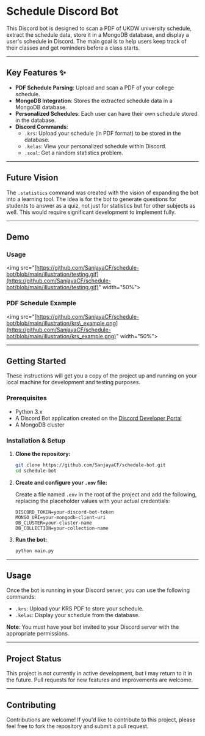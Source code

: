 # Schedule Discord Bot

This Discord bot is designed to scan a PDF of UKDW university schedule, extract the schedule data, store it in a MongoDB database, and display a user's schedule in Discord. The main goal is to help users keep track of their classes and get reminders before a class starts.

-----

## Key Features ✨

  * **PDF Schedule Parsing**: Upload and scan a PDF of your college schedule.
  * **MongoDB Integration**: Stores the extracted schedule data in a MongoDB database.
  * **Personalized Schedules**: Each user can have their own schedule stored in the database.
  * **Discord Commands**:
      * `.krs`: Upload your schedule (in PDF format) to be stored in the database.
      * `.kelas`: View your personalized schedule within Discord.
      * `.soal`: Get a random statistics problem.

-----

## Future Vision

The `.statistics` command was created with the vision of expanding the bot into a learning tool. The idea is for the bot to generate questions for students to answer as a quiz, not just for statistics but for other subjects as well. This would require significant development to implement fully.

-----

## Demo

### Usage

\<img src="[https://github.com/SanjayaCF/schedule-bot/blob/main/illustration/testing.gif](https://github.com/SanjayaCF/schedule-bot/blob/main/illustration/testing.gif)" width="50%"\>

### PDF Schedule Example

\<img src="[https://github.com/SanjayaCF/schedule-bot/blob/main/illustration/krs\_example.png](https://github.com/SanjayaCF/schedule-bot/blob/main/illustration/krs_example.png)" width="50%"\>

-----

## Getting Started

These instructions will get you a copy of the project up and running on your local machine for development and testing purposes.

### Prerequisites

  * Python 3.x
  * A Discord Bot application created on the [Discord Developer Portal](https://discord.com/developers/applications)
  * A MongoDB cluster

### Installation & Setup

1.  **Clone the repository:**

    ```bash
    git clone https://github.com/SanjayaCF/schedule-bot.git
    cd schedule-bot
    ```

2.  **Create and configure your `.env` file:**

    Create a file named `.env` in the root of the project and add the following, replacing the placeholder values with your actual credentials:

    ```env
    DISCORD_TOKEN=your-discord-bot-token
    MONGO_URI=your-mongodb-client-uri
    DB_CLUSTER=your-cluster-name
    DB_COLLECTION=your-collection-name
    ```

3.  **Run the bot:**

    ```bash
    python main.py
    ```

-----

## Usage

Once the bot is running in your Discord server, you can use the following commands:

  * `.krs`: Upload your KRS PDF to store your schedule.
  * `.kelas`: Display your schedule from the database.

**Note**: You must have your bot invited to your Discord server with the appropriate permissions.

-----

## Project Status

This project is not currently in active development, but I may return to it in the future. Pull requests for new features and improvements are welcome.

-----

## Contributing

Contributions are welcome\! If you'd like to contribute to this project, please feel free to fork the repository and submit a pull request.
